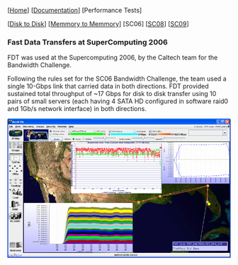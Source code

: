 [[Home](index.md)]   [[Documentation](doc-fdt-ddcopy.md)]   [Performance Tests]

[[Disk to Disk](perf-disk-to-disk.md)]   [[Memmory to Memmory](perf-memory-to-memory.md)]   [SC06]   [[SC08](perf-sc08.md)]   [[SC09](perf-sc09.md)]

### Fast Data Transfers at SuperComputing 2006
FDT was used at the Supercomputing 2006, by the Caltech team for the Bandwidth Challenge.

Following the rules set for the SC06 Bandwidth Challenge, the team used a single 10-Gbps link that carried data in both directions. FDT provided sustained total throughput of ~17 Gbps for disk to disk transfer using 10 pairs of small servers (each having 4 SATA HD configured in software raid0 and 1Gb/s network interface) in both directions.

![SC06](/img/SC06.png)
